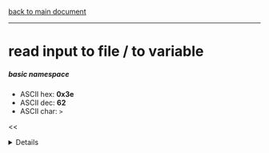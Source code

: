 [back to main document](../README.md)

---

# read input to file / to variable
##### basic namespace
- ASCII hex: __0x3e__
- ASCII dec: __62__
- ASCII char: `>`

<<<DETAILS>>>

---

<<<USAGE>>>

---

<<<EXAMPLELINKSECTION>>>

---

[back to main document](../README.md)

***PROJECT RATTISH `@` 2023***
